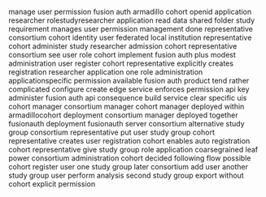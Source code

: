manage user permission fusion auth armadillo cohort openid application researcher rolestudyresearcher application read data shared folder study requirement manages user permission management done representative consortium cohort identity user federated local institution representative cohort administer study researcher admission cohort representative consortium see user role cohort implement fusion auth plus modest administration user register cohort representative explicitly creates registration researcher application one role administration applicationspecific permission available fusion auth product tend rather complicated configure create edge service enforces permission api key administer fusion auth api consequence build service clear specific uis cohort manager consortium manager cohort manager deployed within armadillocohort deployment consortium manager deployed together fusionauth deployment fusionauth server consortium alternative study group consortium representative put user study group cohort representative creates user registration cohort enables auto registration cohort representative give study group role application coarsegrained leaf power consortium administration cohort decided following flow possible cohort register user one study group later consortium add user another study group user perform analysis second study group export without cohort explicit permission